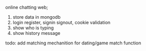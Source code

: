 online chatting web;
1. store data in mongodb
2. login register, signin signout, cookie validation
3. show who is typing
4. show history message


todo: add matching mechanition for dating/game match function